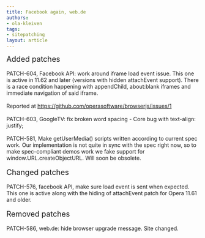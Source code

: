 ```yaml
---
title: Facebook again, web.de
authors:
- ola-kleiven
tags:
- sitepatching
layout: article
---
```

<span style="font-size: 140%">Added patches</span><br/><br/>PATCH-604, Facebook API: work around iframe load event issue. This one is active in 11.62 and later (versions with hidden attachEvent support). There is a race condition happening with appendChild, about:blank iframes and immediate navigation of said iframe.<br/><br/>Reported at <a href="https://github.com/operasoftware/browserjs/issues/1" target="_blank">https://github.com/operasoftware/browserjs/issues/1</a><br/><br/>PATCH-603, GoogleTV: fix broken word spacing - Core bug with text-align: justify;<br/><br/>PATCH-581, Make getUserMedia() scripts written according to current spec work. Our implementation is not quite in sync with the spec right now, so to make spec-compliant demos work we fake support for window.URL.createObjectURL. Will soon be obsolete.<br/> <br/><span style="font-size: 140%">Changed patches</span><br/><br/>PATCH-576, facebook API, make sure load event is sent when expected. This one is active along with the hiding of attachEvent patch for Opera 11.61 and older.<br/> <br/><span style="font-size: 140%">Removed patches</span><br/><br/>PATCH-586, web.de: hide browser upgrade message. Site changed.<br/>
